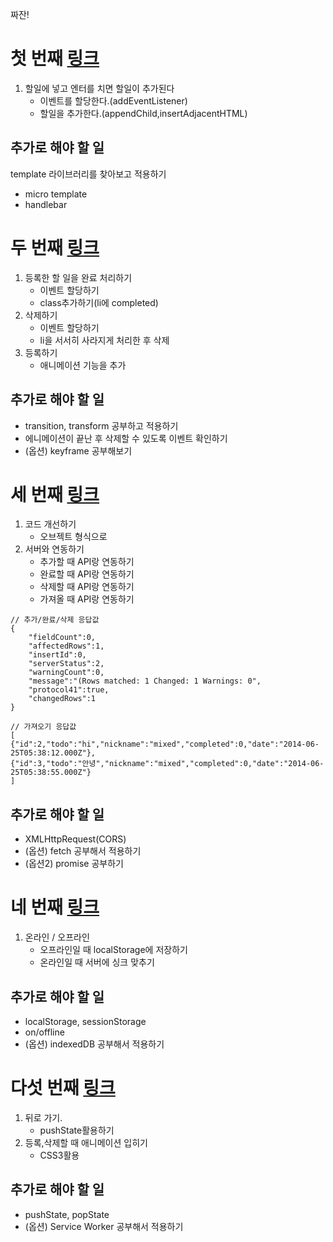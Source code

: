 짜잔!
# 첫 번째 [링크](http://portal.nhnnext.org/streaming/2014/2%ED%95%99%EA%B8%B0/HTML5%20Programming%20-%201/%EC%A0%84%EC%9A%A9%EC%9A%B0/322)
1. 할일에 넣고 엔터를 치면 할일이 추가된다
	- 이벤트를 할당한다.(addEventListener)
	- 할일을 추가한다.(appendChild,insertAdjacentHTML)

## 추가로 해야 할 일
template 라이브러리를 찾아보고 적용하기
- micro template
- handlebar

# 두 번째 [링크](http://portal.nhnnext.org/streaming/2014/2%ED%95%99%EA%B8%B0/HTML5%20Programming%20-%201/%EC%A0%84%EC%9A%A9%EC%9A%B0/323)
1. 등록한 할 일을 완료 처리하기
	- 이벤트 할당하기
	- class추가하기(li에 completed)
2. 삭제하기
	- 이벤트 할당하기
	- li을 서서히 사라지게 처리한 후 삭제
3. 등록하기
	- 애니메이션 기능을 추가

## 추가로 해야 할 일
- transition, transform 공부하고 적용하기
- 에니메이션이 끝난 후 삭제할 수 있도록 이벤트 확인하기
- (옵션) keyframe 공부해보기

# 세 번째 [링크](http://portal.nhnnext.org/streaming/2014/2%ED%95%99%EA%B8%B0/HTML5%20Programming%20-%201/%EC%A0%84%EC%9A%A9%EC%9A%B0/324)
1. 코드 개선하기
	- 오브젝트 형식으로
2. 서버와 연동하기
	- 추가할 때 API랑 연동하기
	- 완료할 때 API랑 연동하기
	- 삭제할 때 API랑 연동하기
	- 가져올 때 API랑 연동하기

```
// 추가/완료/삭제 응답값
{
	"fieldCount":0,
	"affectedRows":1,
	"insertId":0,
	"serverStatus":2,
	"warningCount":0,
	"message":"(Rows matched: 1 Changed: 1 Warnings: 0",
	"protocol41":true,
	"changedRows":1
}
```

```
// 가져오기 응답값
[
{"id":2,"todo":"hi","nickname":"mixed","completed":0,"date":"2014-06-25T05:38:12.000Z"},
{"id":3,"todo":"안녕","nickname":"mixed","completed":0,"date":"2014-06-25T05:38:55.000Z"}
] 
```
## 추가로 해야 할 일
- XMLHttpRequest(CORS)
- (옵션) fetch 공부해서 적용하기
- (옵션2) promise 공부하기

# 네 번째 [링크](http://portal.nhnnext.org/streaming/2014/2%ED%95%99%EA%B8%B0/HTML5%20Programming%20-%201/%EC%A0%84%EC%9A%A9%EC%9A%B0/324)
1. 온라인 / 오프라인
	- 오프라인일 때 localStorage에 저장하기
	- 온라인일 때 서버에 싱크 맞추기

## 추가로 해야 할 일
- localStorage, sessionStorage
- on/offline
- (옵션) indexedDB 공부해서 적용하기

# 다섯 번째 [링크](http://portal.nhnnext.org/streaming/2014/2%ED%95%99%EA%B8%B0/HTML5%20Programming%20-%201/%EC%A0%84%EC%9A%A9%EC%9A%B0/325)
1. 뒤로 가기.
	- pushState활용하기
2. 등록,삭제할 때 애니메이션 입히기
	- CSS3활용

## 추가로 해야 할 일
- pushState, popState
- (옵션) Service Worker 공부해서 적용하기
